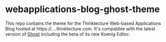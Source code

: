 # webapplications-blog-ghost-theme

This repo contains the theme for the Thinktecture Web-based Applications Blog hosted at https://....thinktecture.com. 
It's compatible with the latest version of [Ghost](https://github.com/TryGhost/Ghost) including the beta of its new Koenig Editor.
